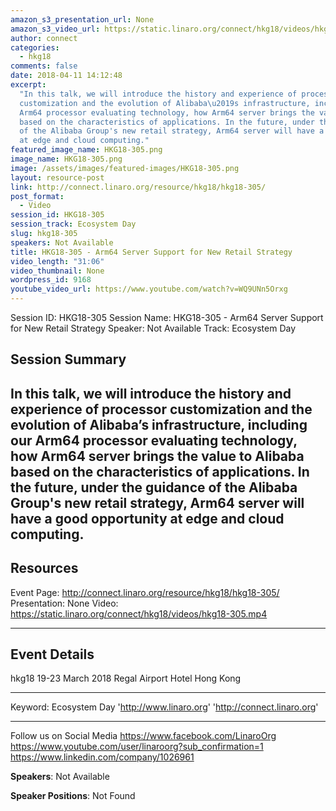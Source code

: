 ```yaml
---
amazon_s3_presentation_url: None
amazon_s3_video_url: https://static.linaro.org/connect/hkg18/videos/hkg18-305.mp4
author: connect
categories:
  - hkg18
comments: false
date: 2018-04-11 14:12:48
excerpt:
  "In this talk, we will introduce the history and experience of processor
  customization and the evolution of Alibaba\u2019s infrastructure, including our
  Arm64 processor evaluating technology, how Arm64 server brings the value to Alibaba
  based on the characteristics of applications. In the future, under the guidance
  of the Alibaba Group's new retail strategy, Arm64 server will have a good opportunity
  at edge and cloud computing."
featured_image_name: HKG18-305.png
image_name: HKG18-305.png
image: /assets/images/featured-images/HKG18-305.png
layout: resource-post
link: http://connect.linaro.org/resource/hkg18/hkg18-305/
post_format:
  - Video
session_id: HKG18-305
session_track: Ecosystem Day
slug: hkg18-305
speakers: Not Available
title: HKG18-305 - Arm64 Server Support for New Retail Strategy
video_length: "31:06"
video_thumbnail: None
wordpress_id: 9168
youtube_video_url: https://www.youtube.com/watch?v=WQ9UNn5Orxg
---
```


Session ID: HKG18-305
Session Name: HKG18-305 - Arm64 Server Support for New Retail Strategy
Speaker: Not Available
Track: Ecosystem Day

## Session Summary

## In this talk, we will introduce the history and experience of processor customization and the evolution of Alibaba’s infrastructure, including our Arm64 processor evaluating technology, how Arm64 server brings the value to Alibaba based on the characteristics of applications. In the future, under the guidance of the Alibaba Group's new retail strategy, Arm64 server will have a good opportunity at edge and cloud computing.

## Resources

Event Page: http://connect.linaro.org/resource/hkg18/hkg18-305/
Presentation: None
Video: https://static.linaro.org/connect/hkg18/videos/hkg18-305.mp4

---

## Event Details

hkg18
19-23 March 2018
Regal Airport Hotel Hong Kong

---

Keyword: Ecosystem Day
'http://www.linaro.org'
'http://connect.linaro.org'

---

Follow us on Social Media
https://www.facebook.com/LinaroOrg
https://www.youtube.com/user/linaroorg?sub_confirmation=1
https://www.linkedin.com/company/1026961

**Speakers**: Not Available

**Speaker Positions**: Not Found
